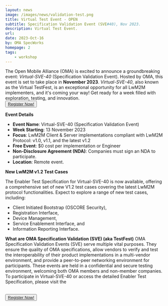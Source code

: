 ```yaml
---
layout: news
image: /images/news/validation-test.png
title: Virtual Test Event - OPEN
subtitle: Specification Validation Event (SVE#40), Nov 2023.
description: Virtual Test Event.
url: 
date: 2023-Oct-16
by: OMA SpecWorks
homepage: 2
tags: 
    - workshop
---
```


The Open Mobile Alliance (OMA) is excited to announce a groundbreaking event: *Virtual-SVE-40* (Specification Validation Event). Hosted by OMA, this event is set to take place in **November 2023**. *Virtual-SVE-40*, also known as the Virtual TestFest, is an exceptional opportunity for all LwM2M implementers, and it's coming your way! Get ready for a week filled with exploration, testing, and innovation.
 </br>
      <button><a  href="https://docs.google.com/forms/d/e/1FAIpQLSeab7tpEQI7HGQxFwFyaHDHmDyzYtLd2Hn7S3jArBnaF2S__A/viewform" target="_blank">Register Now!</a></button>
 </br>

<!--more-->

**Event Details**

* **Event Name**: Virtual-SVE-40 (Specification Validation Event)
* **Week Starting**: 13 November 2023
* **Focus**: LwM2M Client & Server implementations compliant with LwM2M Protocol: v1.0, v1.1, and the latest v1.2
* **Free Event**: $0 cost per implementation or Engineer
* **Non-Disclosure Agreement (NDA)**: Companies must sign an NDA to participate.
* **Location**: Remote event.


**New LwM2M v1.2 Test Cases**

The Enabler Test Specification for Virtual-SVE-40 is now available, offering a comprehensive set of new V1.2 test cases covering the latest LwM2M protocol functionalities. Expect to explore a range of new test cases, including:
* Client Initiated Bootstrap (OSCORE Security), 
* Registration Interface, 
* Device Management, 
* Service Enablement Interface, and 
* Information Reporting Interface.


**What are OMA Specification Validation (SVE) (aka TestFest)**
OMA Specification Validation Events (SVE) serve multiple vital purposes. They ensure the quality of OMA specifications, allow vendors to verify and test the interoperability of their product implementations in a multi-vendor environment, and provide a peer-to-peer networking environment for participants. These events are held in a confidential and secure testing environment, welcoming both OMA members and non-member companies.
To participate in Virtual-SVE-40 or access the detailed Enabler Test Specification, please visit the 


 </br>
      <button><a  href="https://docs.google.com/forms/d/e/1FAIpQLSeab7tpEQI7HGQxFwFyaHDHmDyzYtLd2Hn7S3jArBnaF2S__A/viewform" target="_blank">Register Now!</a></button>
 </br>